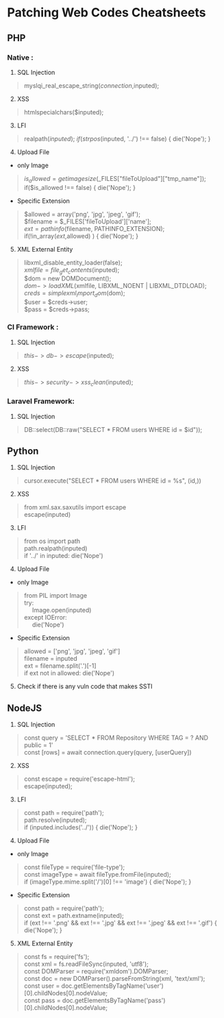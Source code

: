# Patching Web Codes Cheatsheets

## PHP
### Native :
1. SQL Injection
> myslqi_real_escape_string($connection,$inputed);
2. XSS
> htmlspecialchars($inputed);
3. LFI
> realpath($inputed); \
> if (strpos($inputed, '../') !== false) { die('Nope'); }
4. Upload File
- only Image
> $is_allowed = getimagesize($_FILES["fileToUpload"]["tmp_name"]);
> if($is_allowed !== false) { die('Nope'); }
- Specific Extension
> $allowed = array('png', 'jpg', 'jpeg', 'gif'); \
> $filename = $_FILES['fileToUpload']['name']; \
> $ext = pathinfo($filename, PATHINFO_EXTENSION); \
> if(!in_array($ext,$allowed) ) { die('Nope'); }
5. XML External Entity
> libxml_disable_entity_loader(false); \
> $xmlfile = file_get_contents($inputed); \
> $dom = new DOMDocument(); \
> $dom->loadXML($xmlfile, LIBXML_NOENT | LIBXML_DTDLOAD); \
> $creds = simplexml_import_dom($dom); \
> $user = $creds->user; \
> $pass = $creds->pass;

### CI Framework :
1. SQL Injection
> $this->db->escape($inputed);
2. XSS
> $this->security->xss_clean($inputed);

### Laravel Framework: 
1. SQL Injection
> DB::select(DB::raw("SELECT * FROM users WHERE id = $id"));

## Python
1. SQL Injection
> cursor.execute("SELECT * FROM users WHERE id = %s", (id,))
2. XSS
> from xml.sax.saxutils import escape \
> escape(inputed)
3. LFI
> from os import path \
> path.realpath(inputed) \
> if '../' in inputed: die('Nope')
4. Upload File
- only Image
> from PIL import Image \
> try: \
> &ensp;&nbsp;&nbsp;&nbsp;Image.open(inputed) \
> except IOError: \
> &ensp;&nbsp;&nbsp;&nbsp;die('Nope')
- Specific Extension
> allowed = ['png', 'jpg', 'jpeg', 'gif'] \
> filename = inputed \
> ext = filename.split('.')[-1] \
> if ext not in allowed: die('Nope')
5. Check if there is any vuln code that makes SSTI

## NodeJS
1. SQL Injection
> const query = 'SELECT * FROM Repository WHERE TAG = ? AND public = 1' \
> const [rows] = await connection.query(query, [userQuery])
2. XSS
> const escape = require('escape-html'); \
> escape(inputed);
3. LFI
> const path = require('path'); \
> path.resolve(inputed); \
> if (inputed.includes('../')) { die('Nope'); }
4. Upload File
- only Image
> const fileType = require('file-type'); \
> const imageType = await fileType.fromFile(inputed); \
> if (imageType.mime.split('/')[0] !== 'image') { die('Nope'); }
- Specific Extension
> const path = require('path'); \
> const ext = path.extname(inputed); \
> if (ext !== '.png' && ext !== '.jpg' && ext !== '.jpeg' && ext !== '.gif') { die('Nope'); }
5. XML External Entity
> const fs = require('fs'); \
> const xml = fs.readFileSync(inputed, 'utf8'); \
> const DOMParser = require('xmldom').DOMParser; \
> const doc = new DOMParser().parseFromString(xml, 'text/xml'); \
> const user = doc.getElementsByTagName('user')[0].childNodes[0].nodeValue; \
> const pass = doc.getElementsByTagName('pass')[0].childNodes[0].nodeValue;
